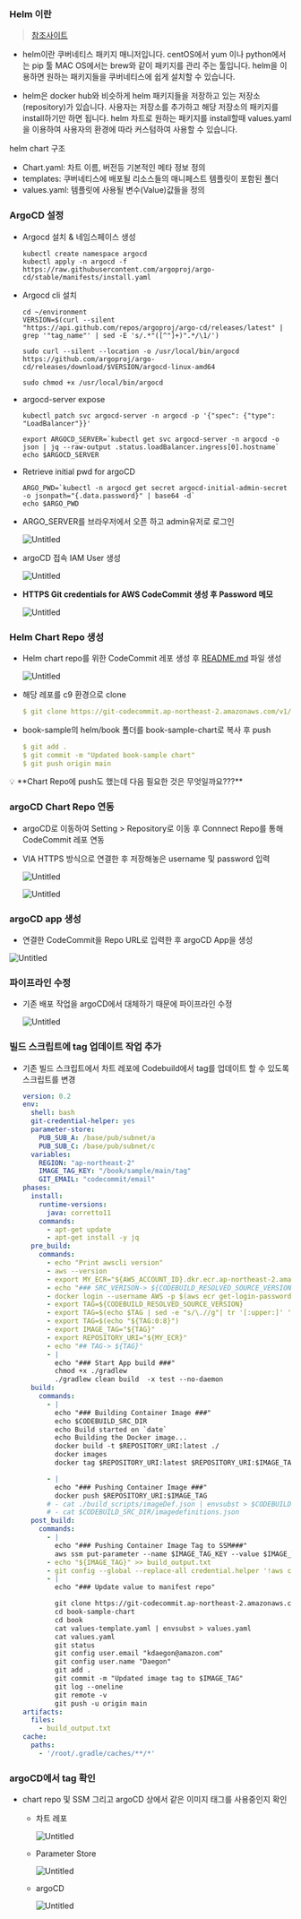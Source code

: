 ### Helm 이란
> [참조사이트](https://helm.sh/ko/docs/)
- helm이란 쿠버네티스 패키지 매니저입니다. centOS에서 yum 이나 python에서는 pip 툴 MAC OS에서는 brew와 같이 패키지를 관리 주는 툴입니다. helm을 이용하면 원하는 패키지들을 쿠버네티스에 쉽게 설치할 수 있습니다. 


- helm은 docker hub와 비슷하게 helm 패키지들을 저장하고 있는 저장소(repository)가 있습니다. 사용자는 저장소를 추가하고 해당 저장소의 패키지를 install하기만 하면 됩니다. helm 차트로 원하는 패키지를 install할때 values.yaml 을 이용하여 사용자의 환경에 따라 커스텀하여 사용할 수 있습니다.


helm chart 구조
- Chart.yaml: 차트 이름, 버전등 기본적인 메타 정보 정의
- templates: 쿠버네티스에 배포될 리소스들의 매니페스트 템플릿이 포함된 폴더
- values.yaml: 템플릿에 사용될 변수(Value)값들을 정의



### ArgoCD 설정

- Argocd 설치 & 네임스페이스 생성
    
    ```
    kubectl create namespace argocd
    kubectl apply -n argocd -f https://raw.githubusercontent.com/argoproj/argo-cd/stable/manifests/install.yaml
    ```
    
- Argocd cli 설치
    
    ```
    cd ~/environment
    VERSION=$(curl --silent "https://api.github.com/repos/argoproj/argo-cd/releases/latest" | grep '"tag_name"' | sed -E 's/.*"([^"]+)".*/\1/')
    
    sudo curl --silent --location -o /usr/local/bin/argocd https://github.com/argoproj/argo-cd/releases/download/$VERSION/argocd-linux-amd64
    
    sudo chmod +x /usr/local/bin/argocd
    ```
    
- argocd-server expose
    
    ```
    kubectl patch svc argocd-server -n argocd -p '{"spec": {"type": "LoadBalancer"}}'
    ```
    
    ```
    export ARGOCD_SERVER=`kubectl get svc argocd-server -n argocd -o json | jq --raw-output .status.loadBalancer.ingress[0].hostname`
    echo $ARGOCD_SERVER
    ```
    
- Retrieve initial pwd for argoCD
    
    ```
    ARGO_PWD=`kubectl -n argocd get secret argocd-initial-admin-secret -o jsonpath="{.data.password}" | base64 -d`
    echo $ARGO_PWD
    ```
    
- ARGO_SERVER를 브라우저에서 오픈 하고 admin유저로 로그인
    
    ![Untitled](https://github.com/koDaegon/book-sample/blob/1aa70009590b9f5a94f4413747a20972ec995a73/docs/Image/2-Untitled%200.png)
    

- argoCD 접속 IAM User 생성
    
    ![Untitled](https://github.com/koDaegon/book-sample/blob/1aa70009590b9f5a94f4413747a20972ec995a73/docs/Image/2-Untitled%201.png)
    

- **HTTPS Git credentials for AWS CodeCommit 생성 후 Password 메모**
    
    ![Untitled](https://github.com/koDaegon/book-sample/blob/1aa70009590b9f5a94f4413747a20972ec995a73/docs/Image/2-Untitled%202.png)
    

### Helm Chart Repo 생성

- Helm chart repo를 위한 CodeCommit 레포 생성 후 [README.md](http://README.md) 파일 생성
    
    ![Untitled](https://github.com/koDaegon/book-sample/blob/1aa70009590b9f5a94f4413747a20972ec995a73/docs/Image/2-Untitled%203.png)
    

- 해당 레포를 c9 환경으로 clone
    
    ```yaml
    $ git clone https://git-codecommit.ap-northeast-2.amazonaws.com/v1/repos/book-sample-chart
    ```
    

- book-sample의 helm/book 폴더를 book-sample-chart로 복사 후 push
    
    ```yaml
    $ git add .
    $ git commit -m "Updated book-sample chart"
    $ git push origin main
    ```
    

<aside>
💡 **Chart Repo에 push도 했는데  다음 필요한 것은 무엇일까요???**
</aside>

### argoCD Chart Repo 연동

- argoCD로 이동하여 Setting > Repository로 이동 후 Connnect Repo를 통해 CodeCommit 레포 연동
- VIA HTTPS 방식으로 연결한 후 저장해놓은 username 및 password 입력
    
    ![Untitled](https://github.com/koDaegon/book-sample/blob/1aa70009590b9f5a94f4413747a20972ec995a73/docs/Image/2-Untitled%204.png)
    
    ![Untitled](https://github.com/koDaegon/book-sample/blob/1aa70009590b9f5a94f4413747a20972ec995a73/docs/Image/2-Untitled%205.png)
    

### argoCD app 생성

- 연결한 CodeCommit을 Repo URL로 입력한 후 argoCD App을 생성

![Untitled](https://github.com/koDaegon/book-sample/blob/1aa70009590b9f5a94f4413747a20972ec995a73/docs/Image/2-Untitled%206.png)

### 파이프라인 수정

- 기존 배포 작업을 argoCD에서 대체하기 때문에 파이프라인 수정
    
    
    ![Untitled](https://github.com/koDaegon/book-sample/blob/1aa70009590b9f5a94f4413747a20972ec995a73/docs/Image/2-Untitled%207.png)
    

### 빌드 스크립트에 tag 업데이트 작업 추가

- 기존 빌드 스크립트에서  차트 레포에 Codebuild에서 tag를 업데이트 할 수 있도록 스크립트를 변경
    
    ```yaml
    version: 0.2
    env:
      shell: bash
      git-credential-helper: yes
      parameter-store:
        PUB_SUB_A: /base/pub/subnet/a
        PUB_SUB_C: /base/pub/subnet/c
      variables:
        REGION: "ap-northeast-2"
        IMAGE_TAG_KEY: "/book/sample/main/tag"
        GIT_EMAIL: "codecommit/email"
    phases:
      install:
        runtime-versions:
          java: corretto11
        commands:
          - apt-get update
          - apt-get install -y jq
      pre_build:
        commands:
          - echo "Print awscli version"
          - aws --version
          - export MY_ECR="${AWS_ACCOUNT_ID}.dkr.ecr.ap-northeast-2.amazonaws.com/${ECR_REPO}"
          - echo "### SRC_VERISON-> ${CODEBUILD_RESOLVED_SOURCE_VERSION} | Logginging to ECR"
          - docker login --username AWS -p $(aws ecr get-login-password --region ${REGION}) ${MY_ECR}
          - export TAG=${CODEBUILD_RESOLVED_SOURCE_VERSION}
          - export TAG=$(echo $TAG | sed -e "s/\.//g"| tr '[:upper:]' '[:lower:]')
          - export TAG=$(echo "${TAG:0:8}")
          - export IMAGE_TAG="${TAG}"
          - export REPOSITORY_URI="${MY_ECR}"
          - echo "## TAG-> ${TAG}"
          - |
            echo "### Start App build ###"
            chmod +x ./gradlew 
            ./gradlew clean build  -x test --no-daemon
      build:
        commands:
          - |
            echo "### Building Container Image ###"
            echo $CODEBUILD_SRC_DIR
            echo Build started on `date`
            echo Building the Docker image...
            docker build -t $REPOSITORY_URI:latest ./
            docker images
            docker tag $REPOSITORY_URI:latest $REPOSITORY_URI:$IMAGE_TAG

          - |
            echo "### Pushing Container Image ###"
            docker push $REPOSITORY_URI:$IMAGE_TAG
          # - cat ./build_scripts/imageDef.json | envsubst > $CODEBUILD_SRC_DIR/imagedefinitions.json
          # - cat $CODEBUILD_SRC_DIR/imagedefinitions.json
      post_build:
        commands:
          - |
            echo "### Pushing Container Image Tag to SSM###"
            aws ssm put-parameter --name $IMAGE_TAG_KEY --value $IMAGE_TAG --overwrite
          - echo "${IMAGE_TAG}" >> build_output.txt
          - git config --global --replace-all credential.helper '!aws codecommit credential-helper $@'
          - |
            echo "### Update value to manifest repo"

            git clone https://git-codecommit.ap-northeast-2.amazonaws.com/v1/repos/book-sample-chart
            cd book-sample-chart
            cd book
            cat values-template.yaml | envsubst > values.yaml
            cat values.yaml
            git status
            git config user.email "kdaegon@amazon.com"
            git config user.name "Daegon"
            git add .
            git commit -m "Updated image tag to $IMAGE_TAG"
            git log --oneline
            git remote -v
            git push -u origin main
    artifacts:
      files:
        - build_output.txt
    cache:
      paths:
        - '/root/.gradle/caches/**/*'
    ```
    

### argoCD에서  tag 확인

- chart repo 및 SSM 그리고 argoCD 상에서 같은 이미지 태그를 사용중인지 확인
    - 차트 레포
        
        ![Untitled](https://github.com/koDaegon/book-sample/blob/1aa70009590b9f5a94f4413747a20972ec995a73/docs/Image/2-Untitled%208.png)
        
    - Parameter Store
        
        ![Untitled](https://github.com/koDaegon/book-sample/blob/1aa70009590b9f5a94f4413747a20972ec995a73/docs/Image/2-Untitled%209.png)
        
    - argoCD
        
        ![Untitled](https://github.com/koDaegon/book-sample/blob/1aa70009590b9f5a94f4413747a20972ec995a73/docs/Image/2-Untitled%2010.png)
        
        
